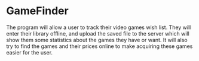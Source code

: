 # GameFinder
The program will allow a user to track their video games wish list. They will
enter their library offline, and upload the saved file to the server which
will show them some statistics about the games they have or want. It will also
try to find the games and their prices online to make acquiring these games
easier for the user.
